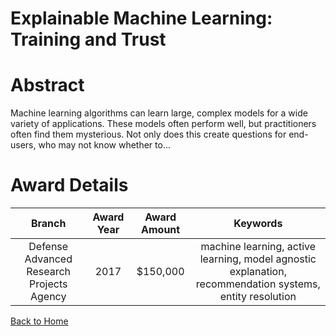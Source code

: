 
Explainable Machine Learning: Training and Trust
================================================

# Abstract


Machine learning algorithms can learn large, complex models for a wide variety of applications. These models often perform well, but practitioners often find them mysterious.  Not only does this create questions for end-users, who may not know whether to...  

# Award Details

|Branch|Award Year|Award Amount|Keywords|
| :---: | :---: | :---: | :---: |
|Defense Advanced Research Projects Agency|2017|$150,000|machine learning, active learning, model agnostic explanation, recommendation systems, entity resolution|
  
  


[Back to Home](https://github.com/chrischow/dod_sbir_awards#1196)